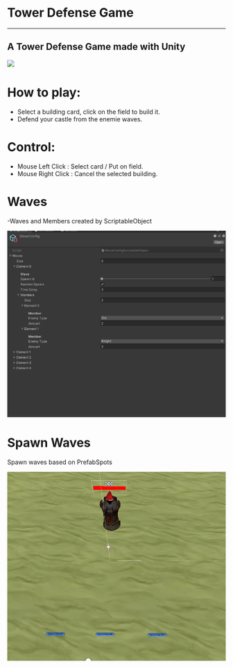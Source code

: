 # Tower Defense Game
---------------------
A Tower Defense Game made with Unity 
---------------------
![](game.gif)


# How to play: 

- Select a building card, click on the field to build it.
- Defend your castle from the enemie waves.

# Control: 

- Mouse Left Click : Select card / Put on field.
- Mouse Right Click : Cancel the selected building.

# Waves

-Waves and Members created by ScriptableObject

![](wavescriptable.PNG)

# Spawn Waves

Spawn waves based on PrefabSpots

![](spawnspot.PNG)
